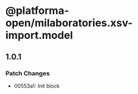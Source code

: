 # @platforma-open/milaboratories.xsv-import.model

## 1.0.1

### Patch Changes

- 00553a1: Init block
